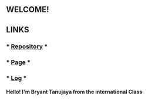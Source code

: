 ## WELCOME!

## LINKS
### * [Repository](https://github.com/bryanttanujaya/oS212) *
### * [Page](https://bryanttanujaya.github.io/oS212/) *
### * [Log](https://github.com/bryanttanujaya/oS212/blob/master/TXT/mylog.txt) *

#### Hello! I'm Bryant Tanujaya from the international Class
